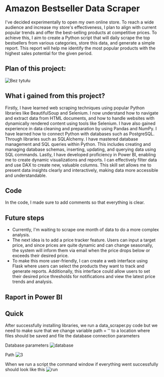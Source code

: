 # Amazon Bestseller Data Scraper

I've decided experimentally to open my own online store. To reach a wide audience and increase my store's effectiveness, I plan to align with current popular trends and offer the best-selling products at competitive prices. To achieve this, I aim to create a Python script that will daily scrape the top bestsellers from various categories, store this data, and generate a simple report. This report will help me identify the most popular products with the highest sales potential for the given period.

## Plan of this project: 
![Bez tytułu](https://github.com/user-attachments/assets/0902169d-8be4-4201-8c42-2ac023b00573)

## What i gained from this project?

Firstly, I have learned web scraping techniques using popular Python libraries like BeautifulSoup and Selenium. I now understand how to navigate and extract data from HTML documents, and how to handle websites with dynamically rendered content using tools like Selenium. I have also gained experience in data cleaning and preparation by using Pandas and NumPy. I have learned how to connect Python with databases such as PostgreSQL. Through libraries such as SQLAlchemy. I have mastered database management and SQL queries within Python. This includes creating and managing database schemas, inserting, updating, and querying data using SQL commands. Lastly, I have developed proficiency in Power BI, enabling me to create dynamic visualizations and reports. I can effectively filter data and use DAX to create new, valuable columns. This skill set allows me to present data insights clearly and interactively, making data more accessible and understandable. 

## Code
In the code, I made sure to add comments so that everything is clear.
## Future steps

* Currently, I'm waiting to scrape one month of data to do a more complex analysis.
* The next idea is to add a price tracker feature. Users can input a target price, and since prices are quite dynamic and can change seasonally, the system will inform them via email when the price drops below or exceeds their desired price.
* To make this more user-friendly, I can create a web interface using Flask where users can select the products they want to track and generate reports. Additionally, this interface could allow users to set their desired price thresholds for notifications and view the latest price trends and analysis.


## Raport in Power BI


## Quick 

After successfully installing libraries, we run a data_scraper.py code but we need to make sure that we change variable path = '' to a location where files should be saved and file the database connection parameters

Database parameters
![database](https://github.com/user-attachments/assets/eef22a15-3752-4f5f-a590-c35b02ea6649)  

Path
![3](https://github.com/user-attachments/assets/7a992a37-f36f-4350-8885-eda573c18e37)

When we run a script the command window if everything went successfully should look like this
![run](https://github.com/user-attachments/assets/e08b216b-b8d8-440b-bc75-b91a084086c9)


